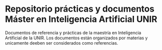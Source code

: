 # Repositorio prácticas y documentos Máster en Inteligencia Artificial UNIR

Documentos de referencia y prácticas de la maestría en Inteligencia Artificial de la UNIR. Los documentos están organizados por materias y unicamente deeben ser considerados como referencias.




